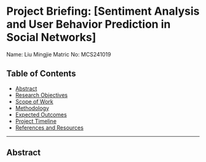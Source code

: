 # Project Briefing: [Sentiment Analysis and User Behavior Prediction in Social Networks]

Name: Liu Mingjie
Matric No: MCS241019


## Table of Contents
- [Abstract](#abstract)
- [Research Objectives](#research-objectives)
- [Scope of Work](#scope-of-work)
- [Methodology](#methodology)
- [Expected Outcomes](#expected-outcomes)
- [Project Timeline](#project-timeline)
- [References and Resources](#references-and-resources)

---

## Abstract

